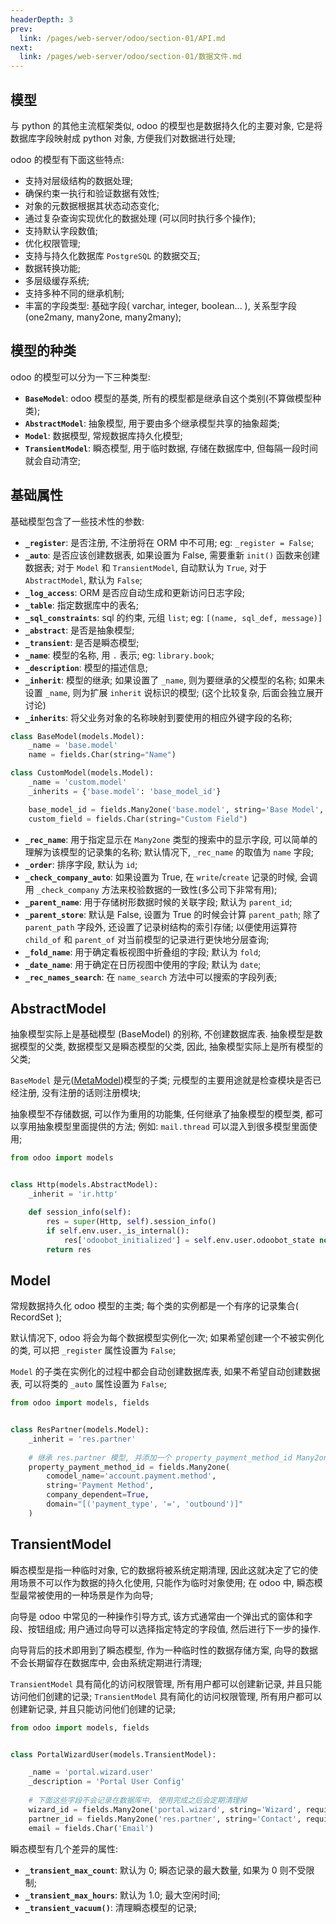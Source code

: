```yaml
---
headerDepth: 3
prev:
  link: /pages/web-server/odoo/section-01/API.md
next:
  link: /pages/web-server/odoo/section-01/数据文件.md
---
```


## 模型

与 python 的其他主流框架类似, odoo 的模型也是数据持久化的主要对象, 它是将数据库字段映射成 python 对象, 方便我们对数据进行处理;

odoo 的模型有下面这些特点:
- 支持对层级结构的数据处理;
- 确保约束一执行和验证数据有效性;
- 对象的元数据根据其状态动态变化;
- 通过复杂查询实现优化的数据处理 (可以同时执行多个操作);
- 支持默认字段数值;
- 优化权限管理;
- 支持与持久化数据库 `PostgreSQL` 的数据交互;
- 数据转换功能;
- 多层级缓存系统;
- 支持多种不同的继承机制;
- 丰富的字段类型: 基础字段( varchar, integer, boolean... ), 关系型字段 (one2many, many2one, many2many);

## 模型的种类

odoo 的模型可以分为一下三种类型:
- **`BaseModel`**: odoo 模型的基类, 所有的模型都是继承自这个类别(不算做模型种类);
- **`AbstractModel`**: 抽象模型, 用于要由多个继承模型共享的抽象超类;
- **`Model`**: 数据模型, 常规数据库持久化模型;
- **`TransientModel`**: 瞬态模型, 用于临时数据, 存储在数据库中, 但每隔一段时间就会自动清空;

## 基础属性

基础模型包含了一些技术性的参数:
- **`_register`**: 是否注册, 不注册将在 ORM 中不可用; eg: `_register = False`;
- **`_auto`**: 是否应该创建数据表, 如果设置为 False, 需要重新 `init()` 函数来创建数据表; 对于 `Model` 和 `TransientModel`, 自动默认为 `True`, 对于 `AbstractModel`, 默认为 `False`;
- **`_log_access`**: ORM 是否应自动生成和更新访问日志字段; 
- **`_table`**: 指定数据库中的表名;
- **`_sql_constraints`**: sql 的约束, 元组 `list`; eg: `[(name, sql_def, message)]`
- **`_abstract`**: 是否是抽象模型; 
- **`_transient`**: 是否是瞬态模型;
- **`_name`**: 模型的名称, 用 `.` 表示; eg: `library.book`;
- **`_description`**: 模型的描述信息;
- **`_inherit`**: 模型的继承; 如果设置了 `_name`, 则为要继承的父模型的名称; 如果未设置 `_name`, 则为扩展 `inherit` 说标识的模型; (这个比较复杂, 后面会独立展开讨论)
- **`_inherits`**: 将父业务对象的名称映射到要使用的相应外键字段的名称;
```python
class BaseModel(models.Model):
    _name = 'base.model'
    name = fields.Char(string="Name")

class CustomModel(models.Model):
    _name = 'custom.model'
    _inherits = {'base.model': 'base_model_id'}

    base_model_id = fields.Many2one('base.model', string='Base Model', required=True, ondelete='cascade')
    custom_field = fields.Char(string="Custom Field")
```
- **`_rec_name`**: 用于指定显示在 `Many2one` 类型的搜索中的显示字段, 可以简单的理解为该模型的记录集的名称; 默认情况下, `_rec_name` 的取值为 `name` 字段;
- **`_order`**: 排序字段, 默认为 `id`;
- **`_check_company_auto`**: 如果设置为 True, 在 `write`/`create` 记录的时候, 会调用 `_check_company` 方法来校验数据的一致性(多公司下非常有用);
- **`_parent_name`**: 用于存储树形数据时候的关联字段; 默认为 `parent_id`;
- **`_parent_store`**: 默认是 False, 设置为 True 的时候会计算 `parent_path`; 除了 `parent_path` 字段外, 还设置了记录树结构的索引存储; 以便使用运算符 `child_of` 和 `parent_of` 对当前模型的记录进行更快地分层查询;
- **`_fold_name`**: 用于确定看板视图中折叠组的字段; 默认为 `fold`;
- **`_date_name`**: 用于确定在日历视图中使用的字段; 默认为 `date`;
- **`_rec_names_search`**: 在 `name_search` 方法中可以搜索的字段列表;

## AbstractModel

抽象模型实际上是基础模型 (BaseModel) 的别称, 不创建数据库表. 抽象模型是数据模型的父类, 数据模型又是瞬态模型的父类, 因此, 抽象模型实际上是所有模型的父类;

`BaseModel` 是元([MetaModel](https://github.com/jellyfrank/odoo/blob/16.0/odoo/models.py#L136))模型的子类; 元模型的主要用途就是检查模块是否已经注册, 没有注册的话则注册模块;

抽象模型不存储数据, 可以作为重用的功能集, 任何继承了抽象模型的模型类, 都可以享用抽象模型里面提供的方法; 例如: `mail.thread` 可以混入到很多模型里面使用; 

```python
from odoo import models


class Http(models.AbstractModel):
    _inherit = 'ir.http'

    def session_info(self):
        res = super(Http, self).session_info()
        if self.env.user._is_internal():
            res['odoobot_initialized'] = self.env.user.odoobot_state not in [False, 'not_initialized']
        return res
```

## Model

常规数据持久化 odoo 模型的主类; 每个类的实例都是一个有序的记录集合( RecordSet ); 

默认情况下, odoo 将会为每个数据模型实例化一次; 如果希望创建一个不被实例化的类, 可以把 `_register` 属性设置为 `False`;  

`Model` 的子类在实例化的过程中都会自动创建数据库表, 如果不希望自动创建数据表, 可以将类的 `_auto` 属性设置为 `False`; 

```python
from odoo import models, fields


class ResPartner(models.Model):
    _inherit = 'res.partner'
    
    # 继承 res.partner 模型, 并添加一个 property_payment_method_id Many2one 类型的字段;
    property_payment_method_id = fields.Many2one(
        comodel_name='account.payment.method',
        string='Payment Method',
        company_dependent=True,
        domain="[('payment_type', '=', 'outbound')]"
    )
```


## TransientModel

瞬态模型是指一种临时对象, 它的数据将被系统定期清理, 因此这就决定了它的使用场景不可以作为数据的持久化使用, 只能作为临时对象使用; 在 odoo 中, 瞬态模型最常被使用的一种场景是作为向导;

向导是 odoo 中常见的一种操作引导方式, 该方式通常由一个弹出式的窗体和字段、按钮组成; 用户通过向导可以选择指定特定的字段值, 然后进行下一步的操作. 

向导背后的技术即用到了瞬态模型, 作为一种临时性的数据存储方案, 向导的数据不会长期留存在数据库中, 会由系统定期进行清理;

`TransientModel` 具有简化的访问权限管理, 所有用户都可以创建新记录, 并且只能访问他们创建的记录; `TransientModel` 具有简化的访问权限管理, 所有用户都可以创建新记录, 并且只能访问他们创建的记录;

```python
from odoo import models, fields


class PortalWizardUser(models.TransientModel):

    _name = 'portal.wizard.user'
    _description = 'Portal User Config'
    
    # 下面这些字段不会记录在数据库中, 使用完成之后会定期清理掉
    wizard_id = fields.Many2one('portal.wizard', string='Wizard', required=True, ondelete='cascade')
    partner_id = fields.Many2one('res.partner', string='Contact', required=True, readonly=True, ondelete='cascade')
    email = fields.Char('Email')
```
瞬态模型有几个差异的属性:
- **`_transient_max_count`**: 默认为 0; 瞬态记录的最大数量, 如果为 0 则不受限制;
- **`_transient_max_hours`**: 默认为 1.0; 最大空闲时间;
- **`_transient_vacuum()`**: 清理瞬态模型的记录;















